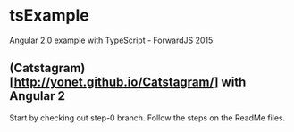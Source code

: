# tsExample
Angular 2.0 example with TypeScript - ForwardJS 2015

## (Catstagram)[http://yonet.github.io/Catstagram/] with Angular 2

Start by checking out step-0 branch.
Follow the steps on the ReadMe files. 

